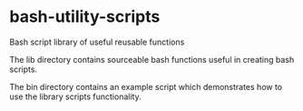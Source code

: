 # bash-utility-scripts
Bash script library of useful reusable functions

The lib directory contains sourceable bash functions useful in creating bash scripts.

The bin directory contains an example script which demonstrates how to use the library scripts functionality.
